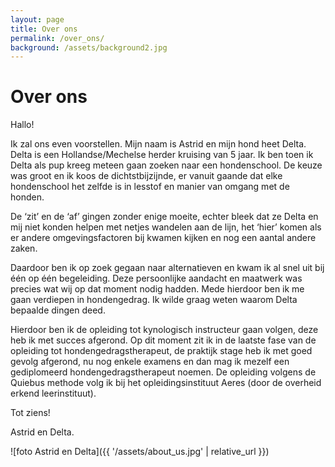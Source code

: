 ```yaml
---
layout: page
title: Over ons
permalink: /over_ons/
background: /assets/background2.jpg
---
```

# Over ons

Hallo!

Ik zal ons even voorstellen. Mijn naam is Astrid en mijn hond heet Delta. Delta is een Hollandse/Mechelse herder kruising van 5 jaar. Ik ben toen ik Delta als pup kreeg meteen gaan zoeken naar een hondenschool. De keuze was groot en ik koos de dichtstbijzijnde, er vanuit gaande dat elke hondenschool het zelfde is in lesstof en manier van omgang met de honden.

De ‘zit’ en de ‘af’ gingen zonder enige moeite, echter bleek dat ze Delta en mij niet konden helpen met netjes wandelen aan de lijn, het ‘hier’ komen als er andere omgevingsfactoren bij kwamen kijken en nog een aantal andere zaken.

Daardoor ben ik op zoek gegaan naar alternatieven en kwam ik al snel uit bij één op één begeleiding. Deze persoonlijke aandacht en maatwerk was precies wat wij op dat moment nodig hadden. Mede hierdoor ben ik me gaan verdiepen in hondengedrag. Ik wilde graag weten waarom Delta bepaalde dingen deed.

Hierdoor ben ik de opleiding tot kynologisch instructeur gaan volgen, deze heb ik met succes afgerond. Op dit moment zit ik in de laatste fase van de opleiding tot hondengedragstherapeut, de praktijk stage heb ik met goed gevolg afgerond, nu nog enkele examens en dan mag ik mezelf een gediplomeerd hondengedragstherapeut noemen. De opleiding volgens de Quiebus methode volg ik bij het opleidingsinstituut Aeres (door de overheid erkend leerinstituut). 

Tot ziens!

Astrid en Delta.


![foto Astrid en Delta]({{ '/assets/about_us.jpg' | relative_url }})
